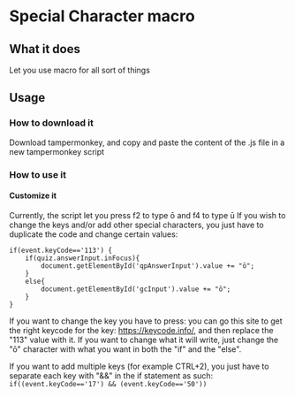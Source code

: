 # Special Character macro

## What it does
Let you use macro for all sort of things

## Usage
### How to download it
Download tampermonkey, and copy and paste the content of the .js file in a new tampermonkey script

### How to use it
#### Customize it
Currently, the script let you press f2 to type ō and f4 to type ū
If you wish to change the keys and/or add other special characters, you just have to duplicate the code and change certain values:

```
if(event.keyCode=='113') {
    if(quiz.answerInput.inFocus){
        document.getElementById('qpAnswerInput').value += "ō";
    }
    else{
        document.getElementById('gcInput').value += "ō";
    }
}
```
If you want to change the key you have to press: you can go this site to get the right keycode for the key: https://keycode.info/, and then replace the "113" value with it.
If you want to change what it will write, just change the "ō" character with what you want in both the "if" and the "else".

If you want to add multiple keys (for example CTRL+2), you just have to separate each key with "&&" in the if statement as such:
`if((event.keyCode=='17') && (event.keyCode=='50'))`
